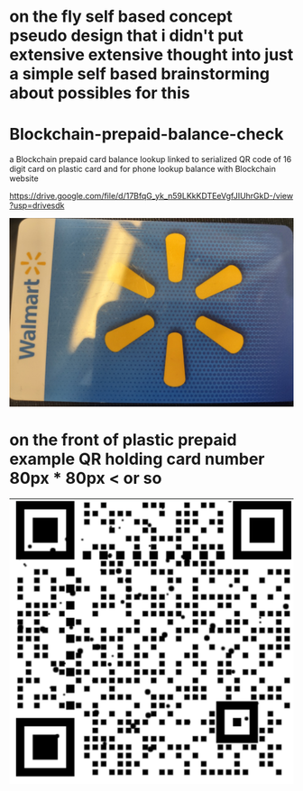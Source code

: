 # on the fly self based concept pseudo design that i didn't put extensive extensive thought into just a simple self based brainstorming about possibles for this


# Blockchain-prepaid-balance-check
a Blockchain prepaid card balance lookup linked to serialized QR code of 16 digit card on plastic card and for phone lookup balance with Blockchain website


https://drive.google.com/file/d/17BfqG_yk_n59LKkKDTEeVgfJIUhrGkD-/view?usp=drivesdk

![s1](https://raw.githubusercontent.com/c4pt000/Blockchain-prepaid-balance-check/main/IMG_20220330_123105808_HDR.jpg)

# on the front of plastic prepaid example QR holding card number 80px * 80px < or so
![s1](https://raw.githubusercontent.com/c4pt000/Blockchain-prepaid-balance-check/main/Screenshot_20220330-123303-719~2.png)
